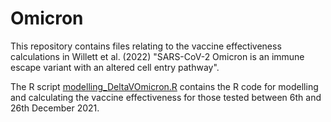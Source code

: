 # Omicron

This repository contains files relating to the vaccine effectiveness calculations in Willett et al. (2022) "SARS-CoV-2 Omicron is an immune escape variant with an altered cell entry pathway".

The R script [modelling_DeltaVOmicron.R](modelling_DeltaVOmicron.R) contains the R code for modelling and calculating the vaccine effectiveness for those tested between 6th and 26th December 2021.
